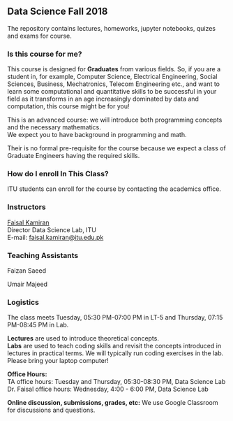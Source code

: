 ## Data Science Fall 2018

The repository contains lectures, homeworks, jupyter notebooks, quizes and exams for course.

### Is this course for me?
This course is designed for **Graduates** from various fields. 
So, if you are a student in, for example, Computer Science, Electrical Engineering, Social Sciences, Business, Mechatronics, Telecom Engineering etc., and want to learn some computational and quantitative skills to be successful in your field as it transforms in an age increasingly dominated by data and computation, this course might be for you!

This is an advanced course: we will introduce both programming concepts and the necessary mathematics.<br>
We expect you to have background in programming and math. 

Their is no formal pre-requisite for the course because we expect a class of Graduate Engineers having the required skills.

### How do I enroll In This Class?

ITU students can enroll for the course by contacting the academics office.<br>

### Instructors

[Faisal Kamiran](https://itu.edu.pk/faculty-itu/dr-faisal-kamiran/)<br>
Director Data Science Lab, ITU<br>
E-mail: faisal.kamiran@itu.edu.pk

### Teaching Assistants

Faizan Saeed

Umair Majeed

### Logistics

The class meets Tuesday, 05:30 PM-07:00 PM in LT-5 and Thursday, 07:15 PM-08:45 PM in Lab.

**Lectures** are used to introduce theoretical concepts.<br> 
**Labs** are used to teach coding skills and revisit the concepts introduced in lectures in practical terms. We will typically run coding exercises in the lab. Please bring your laptop computer!

**Office Hours:** <br>
TA office hours: Tuesday and Thursday, 05:30-08:30 PM, Data Science Lab<br>
Dr. Faisal office hours: Wednesday, 4:00 - 6:00 PM, Data Science Lab<br>

**Online discussion, submissions, grades, etc:** We use Google Classroom for discussions and questions.
